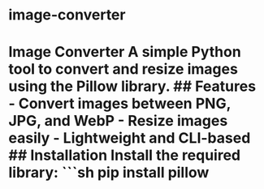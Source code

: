 # image-converter
#  Image Converter  A simple Python tool to convert and resize images using the Pillow library.  ##  Features - Convert images between PNG, JPG, and WebP - Resize images easily - Lightweight and CLI-based  ##  Installation Install the required library: ```sh pip install pillow
